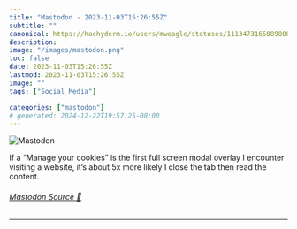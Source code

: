 ```yaml
---
title: "Mastodon - 2023-11-03T15:26:55Z"
subtitle: ""
canonical: https://hachyderm.io/users/mweagle/statuses/111347316508980825
description:
image: "/images/mastodon.png"
toc: false
date: 2023-11-03T15:26:55Z
lastmod: 2023-11-03T15:26:55Z
image: ""
tags: ["Social Media"]

categories: ["mastodon"]
# generated: 2024-12-22T19:57:25-08:00
---
```

![Mastodon](/images/mastodon.png)

<p>If a “Manage your cookies” is the first full screen modal overlay I encounter visiting a website, it’s about 5x more likely I close the tab then read the content.</p>


###### [Mastodon Source 🐘](https://hachyderm.io/@mweagle/111347316508980825)

___
